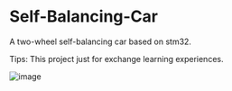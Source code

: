 # Self-Balancing-Car
A two-wheel self-balancing car based on stm32.

Tips:
This project just for exchange learning experiences.

![image](https://user-images.githubusercontent.com/65596981/123504151-28024380-d68a-11eb-85b3-5b274593b166.png)
